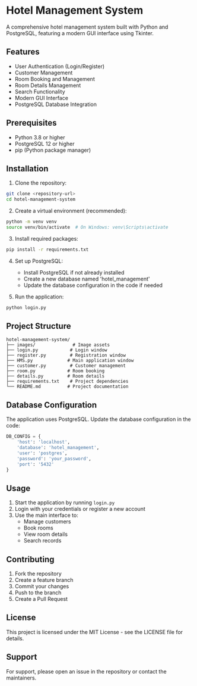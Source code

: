 # Hotel Management System

A comprehensive hotel management system built with Python and PostgreSQL, featuring a modern GUI interface using Tkinter.

## Features

- User Authentication (Login/Register)
- Customer Management
- Room Booking and Management
- Room Details Management
- Search Functionality
- Modern GUI Interface
- PostgreSQL Database Integration

## Prerequisites

- Python 3.8 or higher
- PostgreSQL 12 or higher
- pip (Python package manager)

## Installation

1. Clone the repository:
```bash
git clone <repository-url>
cd hotel-management-system
```

2. Create a virtual environment (recommended):
```bash
python -m venv venv
source venv/bin/activate  # On Windows: venv\Scripts\activate
```

3. Install required packages:
```bash
pip install -r requirements.txt
```

4. Set up PostgreSQL:
   - Install PostgreSQL if not already installed
   - Create a new database named 'hotel_management'
   - Update the database configuration in the code if needed

5. Run the application:
```bash
python login.py
```

## Project Structure

```
hotel-management-system/
├── images/              # Image assets
├── login.py            # Login window
├── register.py         # Registration window
├── HMS.py             # Main application window
├── customer.py         # Customer management
├── room.py            # Room booking
├── details.py         # Room details
├── requirements.txt    # Project dependencies
└── README.md          # Project documentation
```

## Database Configuration

The application uses PostgreSQL. Update the database configuration in the code:

```python
DB_CONFIG = {
    'host': 'localhost',
    'database': 'hotel_management',
    'user': 'postgres',
    'password': 'your_password',
    'port': '5432'
}
```

## Usage

1. Start the application by running `login.py`
2. Login with your credentials or register a new account
3. Use the main interface to:
   - Manage customers
   - Book rooms
   - View room details
   - Search records

## Contributing

1. Fork the repository
2. Create a feature branch
3. Commit your changes
4. Push to the branch
5. Create a Pull Request

## License

This project is licensed under the MIT License - see the LICENSE file for details.

## Support

For support, please open an issue in the repository or contact the maintainers. 